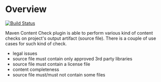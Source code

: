 # Overview

[![Build Status](https://travis-ci.org/buildbox/contentcheck-maven-plugin.png?branch=master)](https://travis-ci.org/buildbox/contentcheck-maven-plugin)

Maven Content Check plugin is able to perform various kind of content checks on project's output artifact (source file). There is a couple of use cases for such kind of check.

* legal issues
 * source file must contain only approved 3rd party libraries
 * source file must contain a license file
 * content completeness
 * source file must/must not contain some files


